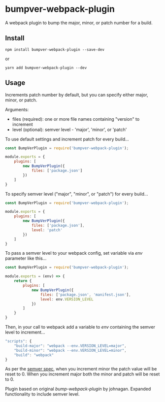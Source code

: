 # bumpver-webpack-plugin
A webpack plugin to bump the major, minor, or patch number for a build. 

## Install

```
npm install bumpver-webpack-plugin --save-dev
```
or 
```
yarn add bumpver-webpack-plugin --dev
```

## Usage

Increments patch number by default, but you can specify either major, minor, or patch. 

Arguments:
* files (required): one or more file names containing "version" to increment
* level (optional): semver level - 'major', 'minor', or 'patch'

To use default settings and increment patch for every build...

``` javascript
const BumpVerPlugin = require('bumpver-webpack-plugin');

module.exports = {
    plugins: [
        new BumpVerPlugin({
            files: ['package.json']
        })
    ]
}
```

To specify semver level ("major", "minor", or "patch") for every build...
``` javascript
const BumpVerPlugin = require('bumpver-webpack-plugin');

module.exports = {
    plugins: [
        new BumpVerPlugin({
            files: ['package.json'],
            level: 'patch'
        })
    ]
}
```

To pass a semver level to your webpack config, set variable via *env* parameter like this...

``` javascript
const BumpVerPlugin = require('bumpver-webpack-plugin');

module.exports = (env) => {
    return {
        plugins: [
            new BumpVerPlugin({
                files: ['package.json', 'manifest.json'],
                level: env.VERSION_LEVEL
            })
        ]
    }
}
```

Then, in your call to webpack add a variable to *env* containing the semver level to increment...

``` javascript
"scripts": {
    "build-major": "webpack --env.VERSION_LEVEL=major",
    "build-minor": "webpack --env.VERSION_LEVEL=minor",
    "build": "webpack"
}
```

As per the [semver spec](https://semver.org/), when you increment minor the patch value will be reset to 0. When you increment major both the minor and patch will be reset to 0. 

Plugin based on original *bump-webpack-plugin* by johnagan. Expanded functionality to include semver level. 

